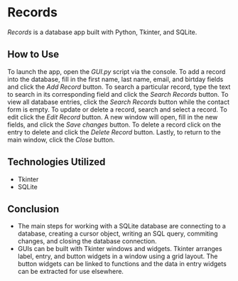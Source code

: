 # Records
*Records* is a database app built with Python, Tkinter, and SQLite.

## How to Use
To launch the app, open the *GUI.py* script via the console. To add a record into the database, fill in the first name, last name, email, and birtday fields and click the *Add Record* button. To search a particular record, type the text to search in its corresponding field and click the *Search Records* button. To view all database entries, click the *Search Records* button while the contact form is empty.
To update or delete a record, search and select a record. To edit click the *Edit Record* button. A new window will open, fill in the new fields, and click the *Save changes* button. To delete a record click on the entry to delete and click the *Delete Record* button. Lastly, to return to the main window, click the *Close* button.

## Technologies Utilized
* Tkinter
* SQLite

## Conclusion
* The main steps for working with a SQLite database are connecting to a database, creating a cursor object, writing an SQL query, commiting changes, and closing the database connection.
* GUIs can be built with Tkinter windows and widgets. Tkinter arranges label, entry, and button widgets in a window using a grid layout. The button widgets can be linked to functions and the data in entry widgets can be extracted for use elsewhere.
